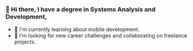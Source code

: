 ### 👋 Hi there, I have a degree in Systems Analysis and Development, 
- 🌱 I'm currently learning about mobile development.
- 👯 I'm looking for new career challenges and collaborating on freelance projects.

